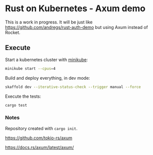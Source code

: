 # Rust on Kubernetes - Axum demo

This is a work in progress. It will be just like https://github.com/andregs/rust-auth-demo but using Axum instead of Rocket.

## Execute

Start a kubernetes cluster with [minikube](https://minikube.sigs.k8s.io/docs/start/):

```sh
minikube start --cpus=4
```

Build and deploy everything, in dev mode:

```sh
skaffold dev --iterative-status-check --trigger manual --force
```
<!-- TODO should never be iterative, should deploy everything asap and k8s operator would transition states -->

Execute the tests:

```sh
cargo test
```

### Notes

Repository created with `cargo init`.

https://github.com/tokio-rs/axum

https://docs.rs/axum/latest/axum/
